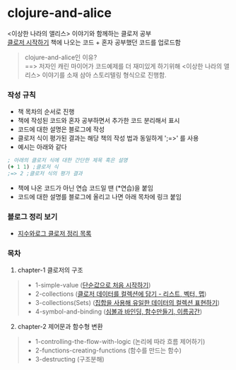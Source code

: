 # clojure-and-alice
<이상한 나라의 앨리스> 이야기와 함께하는 클로저 공부 \
[클로저 시작하기](http://www.kyobobook.co.kr/product/detailViewKor.laf?ejkGb=KOR&barcode=9788966261802) 책에 나오는 코드 + 혼자 공부했던 코드를 업로드함
> clojure-and-alice인 이유? \
> ==> 저자인 캐린 마이어가 코드예제를 더 재미있게 하기위해 <이상한 나라의 앨리스> 이야기를 소재 삼아 스토리텔링 형식으로 진행함.
### 작성 규칙
- 책 목차의 순서로 진행
- 책에 작성된 코드와 혼자 공부하면서 추가한 코드 분리해서 표시
- 코드에 대한 설명은 블로그에 작성
- 클로저 식이 평가된 결과는 해당 책의 작성 법과 동일하게 ';=>' 를 사용
- 예시는 아래와 같다
```clojure
; 아래의 클로저 식에 대한 간단한 제목 혹은 설명
(+ 1 1) ;클로저 식
;=> 2 ;클로저 식의 평가 결과
```
- 책에 나온 코드가 아닌 연습 코드일 땐 (*연습)을 붙임
- 코드에 대한 설명를 블로그에 올리고 나면 아래 목차에 링크 붙임
### 블로그 정리 보기
- [지수와로그 클로저 정리 목록](https://thumbsu.github.io/tags/clojure/)
### 목차
1. chapter-1 클로저의 구조
> - 1-simple-value ([단순값으로 처음 시작하기](https://thumbsu.github.io/2018/09/26/get-started-clojure/)) 
> - 2-collections ([클로저 데이터를 컬렉션에 담기 - 리스트, 벡터, 맵](https://thumbsu.github.io/2018/09/27/clojure-collections-1/))
> - 3-collections(Sets) ([집합을 사용해 유일한 데이터의 컬렉션 표현하기](https://thumbsu.github.io/2018/10/02/clojure-collections-2/))
> - 4-symbol-and-binding ([심볼과 바인딩, 함수만들기, 이름공간](https://thumbsu.github.io/2018/10/03/symbols-and-function]))
2. chapter-2 제어문과 함수형 변환
> - 1-controlling-the-flow-with-logic (논리에 따라 흐름 제어하기)
> - 2-functions-creating-functions (함수를 만드는 함수)
> - 3-destructing (구조분해)